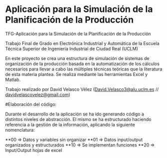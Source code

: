# Aplicación para la Simulación de la Planificación de la Producción
TFG-Aplicación para la Simulación de la Planificación de la Producción

Trabajo Final de Grado en Electrónica Industrial y Automática de la Escuela Técnica Superior de Ingeniería Industrial de Ciudad Real (UCLM)

En este proyecto se crea una estructura de simulación de sistemas de organización de la producción basada en la automatización de los cálculos necesarios para llevar a cabo las múltiples técnicas teóricas que la literatura de esta materia plantea. Se realiza mediante las herramientas Excel y Matlab.

Trabajo realizado por David Velasco Vélez (David.Velasco3@alu.uclm.es // davidvelascovelez@gmail.com)



#Elaboración del código:

Durante el desarrollo de la aplicación se ha ido generando código a distintos niveles de abstracción. El mismo se ha estructurado haciendo referencia a la gestión de la información, aplicando la siguiente nomenclatura:

**00 => Datos y variables sin organizar
**01 => Datos input/output organizados y estructurados
**10 => Se implementan funciones 
**20 => Input/Output hojas de excel
